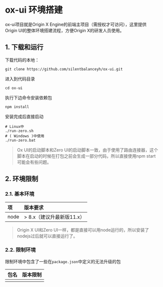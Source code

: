 # ox-ui 环境搭建

ox-ui项目就是Origin X Engine的前端主项目（需授权才可访问），这里提供Origin UI的整体环境搭建流程，方便Origin X的研发人员使用。

## 1. 下载和运行

下载代码的本地：

```shell
git clone https://github.com/silentbalanceyh/ox-ui.git
```

进入到代码目录

```shell
cd ox-ui
```

执行下边命令安装依赖包

```shell
npm install
```

安装完成后直接启动

```shell
# Linux中
./run-zero.sh
# ( Windows )中使用
./run-zero.bat
```

> Ox UI的启动脚本和Zero UI的启动脚本一致，由于使用了路由连接器，这个脚本在启动的时候在打包之前会生成一部分代码，所以直接使用npm start可能会有些问题。

## 2. 环境限制

### 2.1. 基本环境

| 项 | 版本要求 |
| :--- | :--- |
| node | &gt; 8.x（建议升最新版11.x） |

> Origin X UI和Zero UI一样，都是直接可以用node运行的，所以安装了nodejs过后就可以直接运行了。

### 2.2. 限制环境

限制环境中包含了一些在`package.json`中定义的无法升级的包

| 包名 | 版本限制 |
| :--- | :--- |
|  |  |



